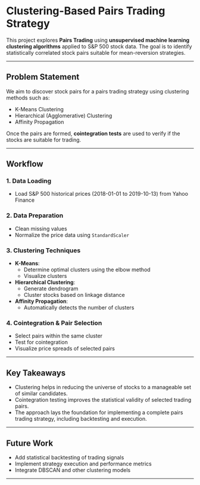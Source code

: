 # Clustering-Based Pairs Trading Strategy

This project explores **Pairs Trading** using **unsupervised machine learning clustering algorithms** applied to S&P 500 stock data. The goal is to identify statistically correlated stock pairs suitable for mean-reversion strategies.

---

## Problem Statement

We aim to discover stock pairs for a pairs trading strategy using clustering methods such as:

- K-Means Clustering
- Hierarchical (Agglomerative) Clustering
- Affinity Propagation

Once the pairs are formed, **cointegration tests** are used to verify if the stocks are suitable for trading.

---

## Workflow

### 1. Data Loading
- Load S&P 500 historical prices (2018-01-01 to 2019-10-13) from Yahoo Finance

### 2. Data Preparation
- Clean missing values
- Normalize the price data using `StandardScaler`

### 3. Clustering Techniques
- **K-Means**:
  - Determine optimal clusters using the elbow method
  - Visualize clusters
- **Hierarchical Clustering**:
  - Generate dendrogram
  - Cluster stocks based on linkage distance
- **Affinity Propagation**:
  - Automatically detects the number of clusters

### 4. Cointegration & Pair Selection
- Select pairs within the same cluster
- Test for cointegration
- Visualize price spreads of selected pairs

---

## Key Takeaways

- Clustering helps in reducing the universe of stocks to a manageable set of similar candidates.
- Cointegration testing improves the statistical validity of selected trading pairs.
- The approach lays the foundation for implementing a complete pairs trading strategy, including backtesting and execution.

---

## Future Work

- Add statistical backtesting of trading signals
- Implement strategy execution and performance metrics
- Integrate DBSCAN and other clustering models

---
